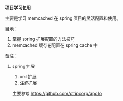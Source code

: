 **项目学习使用**

主要是学习 memcached 在 spring 项目的灵活配置和使用。

目地：

1. 掌握 spring 扩展配置的方法技巧
2. memcached 缓存在配置在 spring cache 中



备注：

1. spring 扩展

   1. xml 扩展
   2. 注解扩展

   主要参考 https://github.com/ctripcorp/apollo